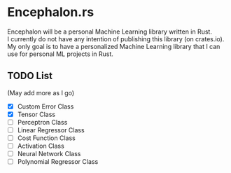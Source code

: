# Encephalon.rs
Encephalon will be a personal Machine Learning library written in Rust.  
I currently do not have any intention of publishing this library (on crates.io). My only goal is to have a personalized Machine Learning library that I can use for personal ML projects in Rust.  

## TODO List
(May add more as I go)
- [x] Custom Error Class  
- [x] Tensor Class  
- [ ] Perceptron Class  
- [ ] Linear Regressor Class
- [ ] Cost Function Class
- [ ] Activation Class
- [ ] Neural Network Class
- [ ] Polynomial Regressor Class  